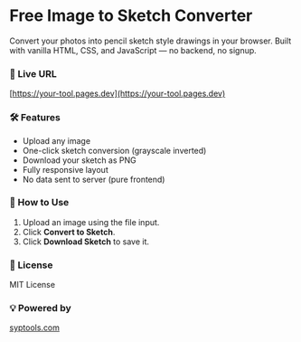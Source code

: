 
# Free Image to Sketch Converter

Convert your photos into pencil sketch style drawings in your browser. Built with vanilla HTML, CSS, and JavaScript — no backend, no signup.

### 🔗 Live URL
[https://your-tool.pages.dev](https://your-tool.pages.dev)

### 🛠 Features
- Upload any image
- One-click sketch conversion (grayscale inverted)
- Download your sketch as PNG
- Fully responsive layout
- No data sent to server (pure frontend)

### 🚀 How to Use
1. Upload an image using the file input.
2. Click **Convert to Sketch**.
3. Click **Download Sketch** to save it.

### 📄 License
MIT License

### 💡 Powered by
[syptools.com](https://syptools.com)
